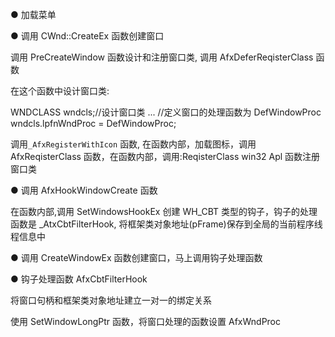 ● 加载菜单

● 调用 CWnd::CreateEx 函数创建窗口

调用 PreCreateWindow 函数设计和注册窗口类, 调用 AfxDeferReqisterClass 函数

在这个函数中设计窗口类:

WNDCLASS wndcls;//设计窗口类
...
//定义窗口的处理函数为 DefWindowProc
wndcls.lpfnWndProc = DefWindowProc;

调用`_AfxRegisterWithIcon` 函数, 在函数内部，加载图标，调用 AfxReqisterClass 函数，在函数内部，调用:ReqisterClass win32 Apl 函数注册窗口类

● 调用 AfxHookWindowCreate 函数

在函数内部,调用 SetWindowsHookEx 创建 WH_CBT 类型的钩子，钩子的处理函数是 \_AtxCbtFilterHook, 将框架类对象地址(pFrame)保存到全局的当前程序线程信息中

● 调用 CreateWindowEx 函数创建窗口，马上调用钩子处理函数

● 钩子处理函数 AfxCbtFilterHook

将窗口句柄和框架类对象地址建立一对一的绑定关系

使用 SetWindowLongPtr 函数，将窗口处理的函数设置 AfxWndProc
